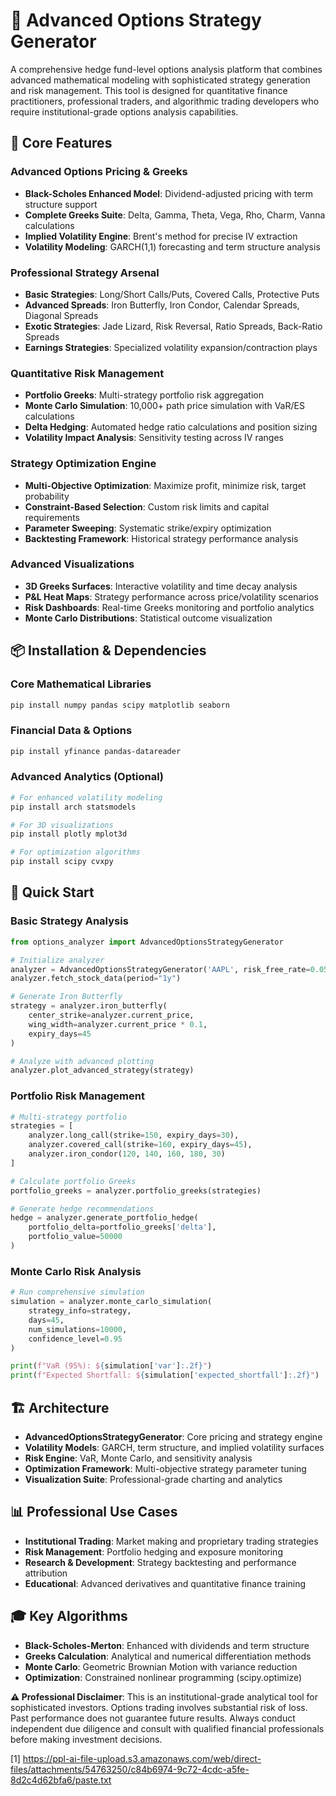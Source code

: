 # 🎯 Advanced Options Strategy Generator

A comprehensive hedge fund-level options analysis platform that combines advanced mathematical modeling with sophisticated strategy generation and risk management. This tool is designed for quantitative finance practitioners, professional traders, and algorithmic trading developers who require institutional-grade options analysis capabilities.

## 🚀 Core Features

### **Advanced Options Pricing & Greeks**
- **Black-Scholes Enhanced Model**: Dividend-adjusted pricing with term structure support
- **Complete Greeks Suite**: Delta, Gamma, Theta, Vega, Rho, Charm, Vanna calculations
- **Implied Volatility Engine**: Brent's method for precise IV extraction
- **Volatility Modeling**: GARCH(1,1) forecasting and term structure analysis

### **Professional Strategy Arsenal**
- **Basic Strategies**: Long/Short Calls/Puts, Covered Calls, Protective Puts
- **Advanced Spreads**: Iron Butterfly, Iron Condor, Calendar Spreads, Diagonal Spreads
- **Exotic Strategies**: Jade Lizard, Risk Reversal, Ratio Spreads, Back-Ratio Spreads
- **Earnings Strategies**: Specialized volatility expansion/contraction plays

### **Quantitative Risk Management**
- **Portfolio Greeks**: Multi-strategy portfolio risk aggregation
- **Monte Carlo Simulation**: 10,000+ path price simulation with VaR/ES calculations
- **Delta Hedging**: Automated hedge ratio calculations and position sizing
- **Volatility Impact Analysis**: Sensitivity testing across IV ranges

### **Strategy Optimization Engine**
- **Multi-Objective Optimization**: Maximize profit, minimize risk, target probability
- **Constraint-Based Selection**: Custom risk limits and capital requirements
- **Parameter Sweeping**: Systematic strike/expiry optimization
- **Backtesting Framework**: Historical strategy performance analysis

### **Advanced Visualizations**
- **3D Greeks Surfaces**: Interactive volatility and time decay analysis
- **P&L Heat Maps**: Strategy performance across price/volatility scenarios
- **Risk Dashboards**: Real-time Greeks monitoring and portfolio analytics
- **Monte Carlo Distributions**: Statistical outcome visualization

## 📦 Installation & Dependencies

### **Core Mathematical Libraries**
```bash
pip install numpy pandas scipy matplotlib seaborn
```

### **Financial Data & Options**
```bash
pip install yfinance pandas-datareader
```

### **Advanced Analytics (Optional)**
```bash
# For enhanced volatility modeling
pip install arch statsmodels

# For 3D visualizations
pip install plotly mplot3d

# For optimization algorithms
pip install scipy cvxpy
```

## 🔧 Quick Start

### **Basic Strategy Analysis**
```python
from options_analyzer import AdvancedOptionsStrategyGenerator

# Initialize analyzer
analyzer = AdvancedOptionsStrategyGenerator('AAPL', risk_free_rate=0.05)
analyzer.fetch_stock_data(period="1y")

# Generate Iron Butterfly
strategy = analyzer.iron_butterfly(
    center_strike=analyzer.current_price,
    wing_width=analyzer.current_price * 0.1,
    expiry_days=45
)

# Analyze with advanced plotting
analyzer.plot_advanced_strategy(strategy)
```

### **Portfolio Risk Management**
```python
# Multi-strategy portfolio
strategies = [
    analyzer.long_call(strike=150, expiry_days=30),
    analyzer.covered_call(strike=160, expiry_days=45),
    analyzer.iron_condor(120, 140, 160, 180, 30)
]

# Calculate portfolio Greeks
portfolio_greeks = analyzer.portfolio_greeks(strategies)

# Generate hedge recommendations
hedge = analyzer.generate_portfolio_hedge(
    portfolio_delta=portfolio_greeks['delta'], 
    portfolio_value=50000
)
```

### **Monte Carlo Risk Analysis**
```python
# Run comprehensive simulation
simulation = analyzer.monte_carlo_simulation(
    strategy_info=strategy,
    days=45,
    num_simulations=10000,
    confidence_level=0.95
)

print(f"VaR (95%): ${simulation['var']:.2f}")
print(f"Expected Shortfall: ${simulation['expected_shortfall']:.2f}")
```

## 🏗️ Architecture

- **AdvancedOptionsStrategyGenerator**: Core pricing and strategy engine
- **Volatility Models**: GARCH, term structure, and implied volatility surfaces
- **Risk Engine**: VaR, Monte Carlo, and sensitivity analysis
- **Optimization Framework**: Multi-objective strategy parameter tuning
- **Visualization Suite**: Professional-grade charting and analytics

## 📊 Professional Use Cases

- **Institutional Trading**: Market making and proprietary trading strategies
- **Risk Management**: Portfolio hedging and exposure monitoring  
- **Research & Development**: Strategy backtesting and performance attribution
- **Educational**: Advanced derivatives and quantitative finance training

## 🎓 Key Algorithms

- **Black-Scholes-Merton**: Enhanced with dividends and term structure
- **Greeks Calculation**: Analytical and numerical differentiation methods
- **Monte Carlo**: Geometric Brownian Motion with variance reduction
- **Optimization**: Constrained nonlinear programming (scipy.optimize)

**⚠️ Professional Disclaimer**: This is an institutional-grade analytical tool for sophisticated investors. Options trading involves substantial risk of loss. Past performance does not guarantee future results. Always conduct independent due diligence and consult with qualified financial professionals before making investment decisions.

[1] https://ppl-ai-file-upload.s3.amazonaws.com/web/direct-files/attachments/54763250/c84b6974-9c72-4cdc-a5fe-8d2c4d62bfa6/paste.txt
